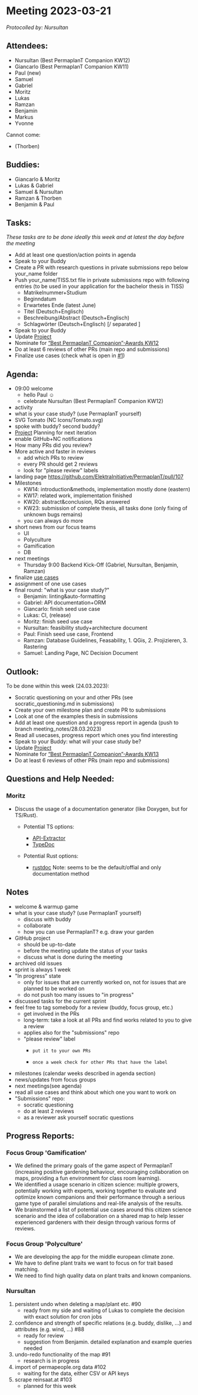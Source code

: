 # Meeting 2023-03-21

_Protocolled by: Nursultan_

## Attendees:

- Nursultan (Best PermaplanT Companion KW12)
- Giancarlo (Best PermaplanT Companion KW11)
- Paul (new)
- Samuel
- Gabriel
- Moritz
- Lukas
- Ramzan
- Benjamin
- Markus
- Yvonne

Cannot come:

- (Thorben)

## Buddies:

- Giancarlo & Moritz
- Lukas & Gabriel
- Samuel & Nursultan
- Ramzan & Thorben
- Benjamin & Paul

## Tasks:

_These tasks are to be done ideally this week and at latest the day before the meeting_

- Add at least one question/action points in agenda
- Speak to your Buddy
- Create a PR with research questions in private submissions repo below your_name folder
- Push your_name/TISS.txt file in private submissions repo with following entries
  (to be used in your application for the bachelor thesis in TISS)
  - Matrikelnummer+Studium
  - Beginndatum
  - Erwartetes Ende (latest June)
  - Titel (Deutsch+Englisch)
  - Beschreibung/Abstract (Deutsch+Englisch)
  - Schlagwörter (Deutsch+Englisch) [/ separated ]
- Speak to your Buddy
- Update [Project](https://github.com/orgs/ElektraInitiative/projects/4/)
- Nominate for [“Best PermaplanT Companion”-Awards KW12](https://nextcloud.markus-raab.org/nextcloud/index.php/apps/polls/vote/7)
- Do at least 6 reviews of other PRs (main repo and submissions)
- Finalize use cases (check what is open in [#1](https://github.com/ElektraInitiative/PermaplanT/issues/1))

## Agenda:

- 09:00 welcome
  - hello Paul ☺️
  - celebrate Nursultan (Best PermaplanT Companion KW12)
- activity
- what is your case study? (use PermaplanT yourself)
- SVG Tomato (NC Icons/Tomato.svg)
- spoke with buddy? second buddy?
- [Project](https://github.com/orgs/ElektraInitiative/projects/4/) Planning for next iteration
- enable GitHub+NC notifications
- How many PRs did you review?
- More active and faster in reviews
  - add which PRs to review
  - every PR should get 2 reviews
  - look for "please review" labels
- landing page https://github.com/ElektraInitiative/PermaplanT/pull/107
- Milestones
  - KW14: introduction&methods, implementation mostly done (eastern)
  - KW17: related work, implementation finished
  - KW20: abstract&conclusion, RQs answered
  - KW23: submission of complete thesis, all tasks done (only fixing of unknown bugs remains)
  - you can always do more
- short news from our focus teams
  - UI
  - Polyculture
  - Gamification
  - DB
- next meetings
  - Thursday 9:00 Backend Kick-Off (Gabriel, Nursultan, Benjamin, Ramzan)
- finalize [use cases](https://github.com/ElektraInitiative/PermaplanT/issues/1)
- assignment of one use cases
- final round: "what is your case study?"
  - Benjamin: linting&auto-formatting
  - Gabriel: API documentation+ORM
  - Giancarlo: finish seed use case
  - Lukas: CI, (release)
  - Moritz: finish seed use case
  - Nursultan: feasibility study+architecture document
  - Paul: Finish seed use case, Frontend
  - Ramzan: Database Guidelines, Feasability, 1. QGis, 2. Projizieren, 3. Rastering
  - Samuel: Landing Page, NC Decision Document

## Outlook:

To be done within this week (24.03.2023):

- Socratic questioning on your and other PRs (see socratic_questioning.md in submissions)
- Create your own milestone plan and create PR to submissions
- Look at one of the examples thesis in submissions
- Add at least one question and a progress report in agenda (push to branch meeting_notes/28.03.2023)
- Read all usecases, progress report which ones you find interesting
- Speak to your Buddy: what will your case study be?
- Update [Project](https://github.com/orgs/ElektraInitiative/projects/4/)
- Nominate for [“Best PermaplanT Companion”-Awards KW13](https://nextcloud.markus-raab.org/nextcloud/index.php/apps/polls/vote/8)
- Do at least 6 reviews of other PRs (main repo and submissions)

## Questions and Help Needed:

### Moritz

- Discuss the usage of a documentation generator (like Doxygen, but for TS/Rust).

  - Potential TS options:

    - [API-Extractor](https://api-extractor.com/)
    - [TypeDoc](https://typedoc.org)

  - Potential Rust options:
    - [rustdoc](https://doc.rust-lang.org/rustdoc) Note: seems to be the default/offial and only documentation method

## Notes

- welcome & warmup game
- what is your case study? (use PermaplanT yourself)
  - discuss with buddy
  - collaborate
  - how you can use PermaplanT? e.g. draw your garden
- GitHub project
  - should be up-to-date
  - before the meeting update the status of your tasks
  - discuss what is done during the meeting
- archived old issues
- sprint is always 1 week
- "In progress" state
  - only for issues that are currently worked on, not for issues that are planned to be worked on
  - do not push too many issues to "in progress"
- discussed tasks for the current sprint
- feel free to tag somebody for a review (buddy, focus group, etc.)
  - get involved in the PRs
  - long-term: take a look at all PRs and find works related to you to give a review
  - applies also for the "submissions" repo
  - "please review" label
    -     put it to your own PRs
    -     once a week check for other PRs that have the label
- milestones (calendar weeks described in agenda section)
- news/updates from focus groups
- next meetings(see agenda)
- read all use cases and think about which one you want to work on
- "Submissions" repo:
  - socratic questioning
  - do at least 2 reviews
  - as a reviewer ask yourself socratic questions

## Progress Reports:

### Focus Group 'Gamification'

- We defined the primary goals of the game aspect of PermaplanT (increasing positive gardening behaviour, encouraging collaboration on maps, providing a fun environment for class room learning).
- We identified a usage scenario in citizen science: multiple growers, potentially working with experts, working together to evaluate and optimize known companions and their performance through a serious game type of parallel simulations and real-life analysis of the results.
- We brainstormed a list of potential use cases around this citizen science scenario and the idea of collaboration on a shared map to help lesser experienced gardeners with their design through various forms of reviews.

### Focus Group 'Polyculture'

- We are developing the app for the middle european climate zone.
- We have to define plant traits we want to focus on for trait based matching.
- We need to find high quality data on plant traits and known companions.

### Nursultan

1. persistent undo when deleting a map/plant etc. #90
   - ready from my side and waiting of Lukas to complete the decision with exact solution for cron jobs
2. confidence and strength of specific relations (e.g. buddy, dislike, ...) and attributes (e.g. wind, ...) #88
   - ready for review
   - suggestion from Benjamin. detailed explanation and example queries needed
3. undo-redo functionality of the map #91
   - research is in progress
4. import of permapeople.org data #102
   - waiting for the data, either CSV or API keys
5. scrape reinsaat.at #103
   - planned for this week
